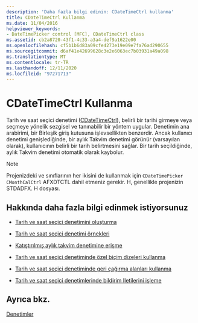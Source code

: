 ```yaml
---
description: 'Daha fazla bilgi edinin: CDateTimeCtrl kullanma'
title: CDateTimeCtrl Kullanma
ms.date: 11/04/2016
helpviewer_keywords:
- DateTimePicker control [MFC], CDateTimeCtrl class
ms.assetid: cb2a8720-43f1-4c33-a3a4-def9a1622e00
ms.openlocfilehash: cf5b1b6d83a09cfe4273e19e09e7fa76ad290655
ms.sourcegitcommit: d6af41e42699628c3e2e6063ec7b03931a49a098
ms.translationtype: MT
ms.contentlocale: tr-TR
ms.lasthandoff: 12/11/2020
ms.locfileid: "97271713"
---
```

# <a name="using-cdatetimectrl"></a>CDateTimeCtrl Kullanma

Tarih ve saat seçici denetimi ([CDateTimeCtrl](../mfc/reference/cdatetimectrl-class.md)), belirli bir tarihi girmeye veya seçmeye yönelik sezgisel ve tanınabilir bir yöntem uygular. Denetimin ana arabirimi, bir Birleşik giriş kutusuna işlevsellikten benzerdir. Ancak kullanıcı denetimi genişlediğinde, bir aylık Takvim denetimi görünür (varsayılan olarak), kullanıcının belirli bir tarih belirtmesini sağlar. Bir tarih seçildiğinde, aylık Takvim denetimi otomatik olarak kaybolur.

> [!NOTE]
> Projenizdeki ve sınıflarının her ikisini de kullanmak için `CDateTimePicker` `CMonthCalCtrl` AFXDTCTL dahil etmeniz gerekir. H, genellikle projenizin STDADFX. H dosyası.

## <a name="what-do-you-want-to-know-more-about"></a>Hakkında daha fazla bilgi edinmek istiyorsunuz

- [Tarih ve saat seçici denetimini oluşturma](../mfc/creating-the-date-and-time-picker-control.md)

- [Tarih ve saat seçici denetimi örnekleri](../mfc/date-and-time-picker-control-examples.md)

- [Katıştırılmış aylık takvim denetimine erişme](../mfc/accessing-the-embedded-month-calendar-control.md)

- [Tarih ve saat seçici denetiminde özel biçim dizeleri kullanma](../mfc/using-custom-format-strings-in-a-date-and-time-picker-control.md)

- [Tarih ve saat seçici denetiminde geri çağırma alanları kullanma](../mfc/using-callback-fields-in-a-date-and-time-picker-control.md)

- [Tarih ve saat seçici denetimlerinde bildirim Iletilerini işleme](../mfc/processing-notification-messages-in-date-and-time-picker-controls.md)

## <a name="see-also"></a>Ayrıca bkz.

[Denetimler](../mfc/controls-mfc.md)
